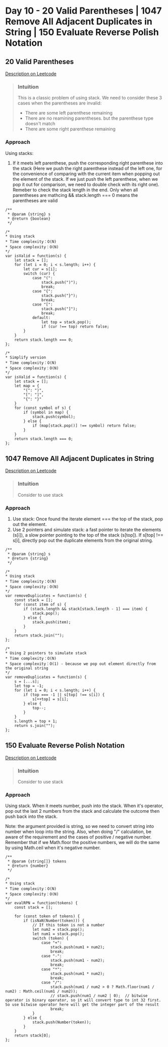 # Day 10 - 20 Valid Parentheses | 1047 Remove All Adjacent Duplicates in String | 150 Evaluate Reverse Polish Notation

## 20 Valid Parentheses
[Description on Leetcode](https://leetcode.com/problems/valid-parentheses/description/)

> ### Intuition
> This is a classic problem of using stack. We need to consider these 3 cases when the parentheses are invalid:
> - There are some left parenthese remaining
> - There are no reamining parentheses. but the parenthese type doesn't match
> - There are some right parenthese remaining

### Approach
Using stacks: 
1. If it meets left parenthese, push the corresponding right parenthese into the stack (Here we push the right parenthese instead of the left one, for the convenience of comparing with the current item when popping out the element of the stack. If we just push the left parenthese, when we pop it out for comparison, we need to double check with its right one). Remeber to check the stack length in the end. Only when all parentheses are mathcing && stack.length === 0 means the parentheses are valid

```
/**
 * @param {string} s
 * @return {boolean}
 */

/* 
* Using stack
* Time complexity：O(N)
* Space complexity：O(N)
*/
var isValid = function(s) {
    let stack = [];
    for (let i = 0; i < s.length; i++) {
        let cur = s[i];
        switch (cur) {
            case "(": 
                stack.push(")");
                break;
            case "{": 
                stack.push("}");
                break;
            case "[": 
                stack.push("]");
                break;
            default: 
                let top = stack.pop();
                if (cur !== top) return false;
        }
    }
    return stack.length === 0;
};

/* 
* Simplify version
* Time complexity：O(N)
* Space complexity：O(N)
*/
var isValid = function(s) {
    let stack = [];
    let map = {
        "(": ")",
        "[": "]",
        "{": "}"
    }
    for (const symbol of s) {
        if (symbol in map) {
            stack.push(symbol);
        } else {
            if (map[stack.pop()] !== symbol) return false;
        }
    }
    return stack.length === 0;
};
```


## 1047 Remove All Adjacent Duplicates in String
[Description on Leetcode](https://leetcode.com/problems/remove-all-adjacent-duplicates-in-string/description/)

> ### Intuition
> Consider to use stack

### Approach
1. Use stack: Once found the iterate element === the top of the stack, pop out the element.
2. Use 2 pointers and simulate stack: a fast pointer to iterate the elements (s[i]), a slow pointer pointing to the top of the stack (s[top]). If s[top] !== s[i], directly pop out the duplicate elements from the original string.

```
/**
 * @param {string} s
 * @return {string}
 */

/*
* Using stack
* Time complexity：O(N)
* Space complexity：O(N)
*/
var removeDuplicates = function(s) {
    const stack = [];
    for (const item of s) {
        if (stack.length && stack[stack.length - 1] === item) {
            stack.pop();
        } else {
            stack.push(item);
        }
    }
    return stack.join("");
};

/*
* Using 2 pointers to simulate stack
* Time complexity：O(N)
* Space complexity：O(1) - because we pop out element directly from the original string
*/
var removeDuplicates = function(s) {
    s = [...s];
    let top = -1;
    for (let i = 0; i < s.length; i++) {
        if (top === -1 || s[top] !== s[i]) {
            s[++top] = s[i]; 
        } else {
            top--;
        }
    }
    s.length = top + 1;
    return s.join("");
};
```


## 150 Evaluate Reverse Polish Notation
[Description on Leetcode](https://leetcode.com/problems/evaluate-reverse-polish-notation/description/)

> ### Intuition
> Consider to use stack

### Approach
Using stack. When it meets number, push into the stack. When it's operator, pop out the last 2 numbers from the stack and calculate the outcome then push back into the stack.

Note: the argument provided is string, so we need to convert string into number when loop into the string. Also, when doing "/" calculation, be aware of the requirement and the cases of positive / negative number. Remember that if we Math.floor the positive numbers, we will do the same by using Math.ceil when it's negative number. 

```
/**
 * @param {string[]} tokens
 * @return {number}
 */

/*
* Using stack
* Time complexity：O(N)
* Space complexity：O(N)
*/
var evalRPN = function(tokens) {
    const stack = [];

    for (const token of tokens) {
        if (isNaN(Number(token))) {
            // If this token is not a number
            let num2 = stack.pop();
            let num1 = stack.pop();
            switch (token) {
                case "+": 
                    stack.push(num1 + num2);
                    break;
                case "-": 
                    stack.push(num1 - num2);
                    break;
                case "*": 
                    stack.push(num1 * num2);
                    break;
                case "/": 
                    stack.push(num1 / num2 > 0 ? Math.floor(num1 / num2) : Math.ceil(num1 / num2));
                    // stack.push(num1 / num2 | 0);  // bitwise operator is binary operator, so it will convert type to int 32 first. So use bitwise operator here will get the integer part of the result
                    break;
            }
        } else {
            stack.push(Number(token));
        }
    }
    return stack[0];
};
```

